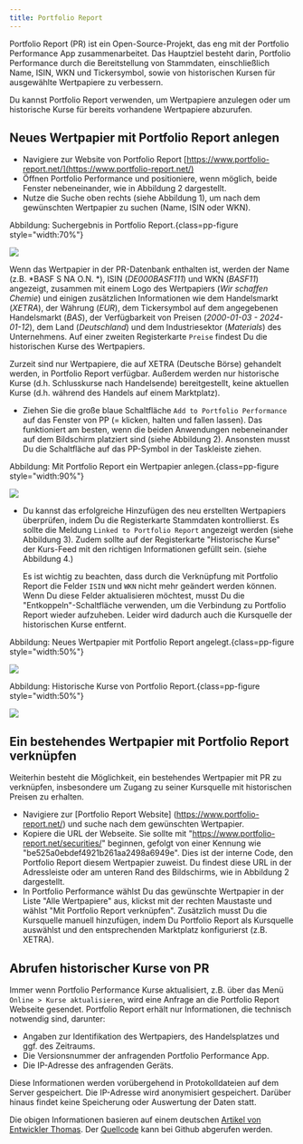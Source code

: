 ```yaml
---
title: Portfolio Report
---
```


Portfolio Report (PR) ist ein Open-Source-Projekt, das eng mit der Portfolio Performance App zusammenarbeitet. Das Hauptziel besteht darin, Portfolio Performance durch die Bereitstellung von Stammdaten, einschließlich Name, ISIN, WKN und Tickersymbol, sowie von historischen Kursen für ausgewählte Wertpapiere zu verbessern.

Du kannst Portfolio Report verwenden, um Wertpapiere anzulegen oder um historische Kurse für bereits vorhandene Wertpapiere abzurufen.

## Neues Wertpapier mit Portfolio Report anlegen

- Navigiere zur Website von Portfolio Report [https://www.portfolio-report.net/](https://www.portfolio-report.net/)
- Öffnen Portfolio Performance und positioniere, wenn möglich, beide Fenster nebeneinander, wie in Abbildung 2 dargestellt.
- Nutze die Suche oben rechts (siehe Abbildung 1), um nach dem gewünschten Wertpapier zu suchen (Name, ISIN oder WKN).

Abbildung: Suchergebnis in Portfolio Report.{class=pp-figure style="width:70%"}

![](images/portfolio-report-basf.png)

Wenn das Wertpapier in der PR-Datenbank enthalten ist, werden der Name (z.B. *BASF S NA O.N. *), ISIN (*DE000BASF111*) und WKN (*BASF11*) angezeigt, zusammen mit einem Logo des Wertpapiers (*Wir schaffen Chemie*) und einigen zusätzlichen Informationen wie dem Handelsmarkt (*XETRA*), der Währung (*EUR*), dem Tickersymbol auf dem angegebenen Handelsmarkt (*BAS*), der Verfügbarkeit von Preisen (*2000-01-03 - 2024-01-12*), dem Land (*Deutschland*) und dem Industriesektor (*Materials*) des Unternehmens. Auf einer zweiten Registerkarte `Preise` findest Du die historischen Kurse des Wertpapiers.

Zurzeit sind nur Wertpapiere, die auf XETRA (Deutsche Börse) gehandelt werden, in Portfolio Report verfügbar. Außerdem werden nur historische Kurse (d.h. Schlusskurse nach Handelsende) bereitgestellt, keine aktuellen Kurse (d.h. während des Handels auf einem Marktplatz).

- Ziehen Sie die große blaue Schaltfläche `Add to Portfolio Performance` auf das Fenster von PP (= klicken, halten und fallen lassen). Das funktioniert am besten, wenn die beiden Anwendungen nebeneinander auf dem Bildschirm platziert sind (siehe Abbildung 2). Ansonsten musst Du die Schaltfläche auf das PP-Symbol in der Taskleiste ziehen.

Abbildung: Mit Portfolio Report ein Wertpapier anlegen.{class=pp-figure style="width:90%"}

![](images/performance-report-geteilter-bildschrim.png)

- Du kannst das erfolgreiche Hinzufügen des neu erstellten Wertpapiers überprüfen, indem Du die Registerkarte Stammdaten kontrollierst. Es sollte die Meldung `Linked to Portfolio Report` angezeigt werden (siehe Abbildung 3). Zudem sollte auf der Registerkarte "Historische Kurse" der Kurs-Feed mit den richtigen Informationen gefüllt sein. (siehe Abbildung 4.)

    Es ist wichtig zu beachten, dass durch die Verknüpfung mit Portfolio Report die Felder `ISIN` und `WKN` nicht mehr geändert werden können. Wenn Du diese Felder aktualisieren möchtest, musst Du die "Entkoppeln"-Schaltfläche verwenden, um die Verbindung zu Portfolio Report wieder aufzuheben. Leider wird dadurch auch die Kursquelle der historischen Kurse entfernt.

Abbildung: Neues Wertpapier mit Portfolio Report angelegt.{class=pp-figure style="width:50%"}

![](images/neues-wertpapier-mit-portfolio-report.png)

Abbildung: Historische Kurse von Portfolio Report.{class=pp-figure style="width:50%"}

![](images/historische-kurse-portfolio-report.png)


## Ein bestehendes Wertpapier mit Portfolio Report verknüpfen

Weiterhin besteht die Möglichkeit, ein bestehendes Wertpapier mit PR zu verknüpfen, insbesondere um Zugang zu seiner Kursquelle mit historischen Preisen zu erhalten.

- Navigiere zur [Portfolio Report Website] (https://www.portfolio-report.net/) und suche nach dem gewünschten Wertpapier.
- Kopiere die URL der Webseite. Sie sollte mit "https://www.portfolio-report.net/securities/" beginnen, gefolgt von einer Kennung wie "be525a0ebdef4921b261aa2498a6949e". Dies ist der interne Code, den Portfolio Report diesem Wertpapier zuweist. Du findest diese URL in der Adressleiste oder am unteren Rand des Bildschirms, wie in Abbildung 2 dargestellt.
- In Portfolio Performance wählst Du das gewünschte Wertpapier in der Liste "Alle Wertpapiere" aus, klickst mit der rechten Maustaste und wählst "Mit Portfolio Report verknüpfen". Zusätzlich musst Du die Kursquelle manuell hinzufügen, indem Du Portfolio Report als Kursquelle auswählst und den entsprechenden Marktplatz konfigurierst (z.B. XETRA). 

## Abrufen historischer Kurse von PR

Immer wenn Portfolio Performance Kurse aktualisiert, z.B. über das Menü `Online > Kurse aktualisieren`, wird eine Anfrage an die Portfolio Report Webseite gesendet. Portfolio Report erhält nur Informationen, die technisch notwendig sind, darunter:

- Angaben zur Identifikation des Wertpapiers, des Handelsplatzes und ggf. des Zeitraums.
- Die Versionsnummer der anfragenden Portfolio Performance App.
- Die IP-Adresse des anfragenden Geräts.

Diese Informationen werden vorübergehend in Protokolldateien auf dem Server gespeichert. Die IP-Adresse wird anonymisiert gespeichert. Darüber hinaus findet keine Speicherung oder Auswertung der Daten statt.

Die obigen Informationen basieren auf einem deutschen [Artikel von Entwickler Thomas](https://forum.portfolio-performance.info/t/historische-kurse-von-portfolio-report/8600). Der [Quellcode](https://github.com/portfolio-report/pr-www) kann bei Github abgerufen werden.